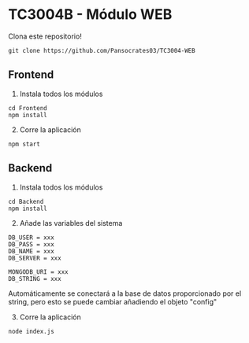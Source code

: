 # TC3004B - Módulo WEB

Clona este repositorio!
```
git clone https://github.com/Pansocrates03/TC3004-WEB
```

## Frontend
1. Instala todos los módulos
```
cd Frontend
npm install
```

2. Corre la aplicación
```
npm start
```

## Backend
1. Instala todos los módulos
```
cd Backend
npm install
```

2. Añade las variables del sistema
```
DB_USER = xxx
DB_PASS = xxx
DB_NAME = xxx
DB_SERVER = xxx

MONGODB_URI = xxx
DB_STRING = xxx
```
Automáticamente se conectará a la base de datos proporcionado por el string, pero esto se puede cambiar añadiendo el objeto "config"

3. Corre la aplicación
```
node index.js
```
